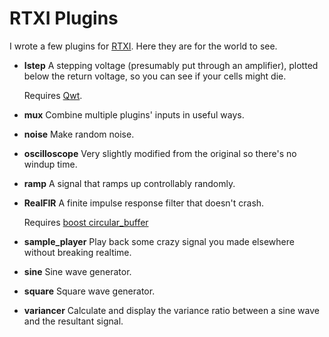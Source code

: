 RTXI Plugins
============

I wrote a few plugins for [RTXI](http://rtxi.org). Here they are for the world to see.

  * **Istep**
    A stepping voltage (presumably put through an amplifier), plotted below 
    the return voltage, so you can see if your cells might die.
    
    Requires [Qwt](http://qwt.sourceforge.net/).
  
  * **mux**
    Combine multiple plugins' inputs in useful ways.
  
  * **noise**
    Make random noise.
  
  * **oscilloscope**
    Very slightly modified from the original so there's no windup time.
  
  * **ramp**
    A signal that ramps up controllably randomly.
  
  * **RealFIR**
    A finite impulse response filter that doesn't crash.
    
    Requires [boost circular_buffer](http://www.boost.org/doc/libs/1_40_0/libs/circular_buffer/doc/circular_buffer.html)
  
  * **sample_player**
    Play back some crazy signal you made elsewhere without breaking realtime.
  
  * **sine**
    Sine wave generator.
  
  * **square**
    Square wave generator.
  
  * **variancer**
    Calculate and display the variance ratio between a sine wave and the 
    resultant signal.
